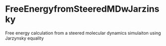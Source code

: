 # FreeEnergyfromSteeredMDwJarzinsky
Free energy calculation from a steered molecular dynamics simulaiton using Jarzynsky equality
